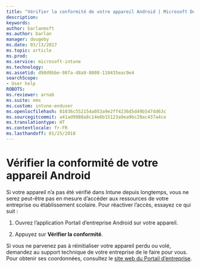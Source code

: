 ```yaml
---
title: "Vérifier la conformité de votre appareil Android | Microsoft Docs"
description: 
keywords: 
author: barlanmsft
ms.author: barlan
manager: dougeby
ms.date: 03/13/2017
ms.topic: article
ms.prod: 
ms.service: microsoft-intune
ms.technology: 
ms.assetid: d98d9bbe-98fa-48a9-8808-110435eac9e4
searchScope:
- User help
ROBOTS: 
ms.reviewer: arnab
ms.suite: ems
ms.custom: intune-enduser
ms.openlocfilehash: 01036c552154a053a9e2ff4236d5d49b547dd63c
ms.sourcegitcommit: a41ad9988a8c14e6b15123a9ea9bc29ac437a4ce
ms.translationtype: HT
ms.contentlocale: fr-FR
ms.lasthandoff: 01/25/2018
---
```

# <a name="check-compliance-on-your-android-device"></a>Vérifier la conformité de votre appareil Android

Si votre appareil n’a pas été vérifié dans Intune depuis longtemps, vous ne serez peut-être pas en mesure d’accéder aux ressources de votre entreprise ou établissement scolaire. Pour réactiver l’accès, essayez ce qui suit :

1. Ouvrez l’application Portail d’entreprise Android sur votre appareil.

2. Appuyez sur **Vérifier la conformité**.

Si vous ne parvenez pas à réinitialiser votre appareil perdu ou volé, demandez au support technique de votre entreprise de le faire pour vous. Pour obtenir ses coordonnées, consultez le [site web du Portail d’entreprise](https://portal.manage.microsoft.com#HelpDeskDialog).
